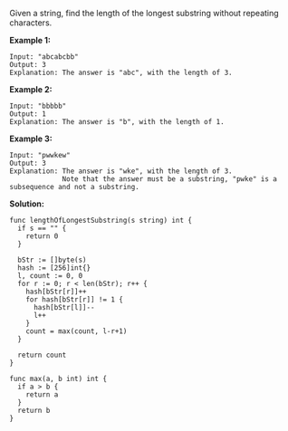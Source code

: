 Given a string, find the length of the longest substring without repeating characters.

**Example 1:**

```
Input: "abcabcbb"
Output: 3 
Explanation: The answer is "abc", with the length of 3. 
```

**Example 2:**

```
Input: "bbbbb"
Output: 1
Explanation: The answer is "b", with the length of 1.
```

**Example 3:**

```
Input: "pwwkew"
Output: 3
Explanation: The answer is "wke", with the length of 3. 
             Note that the answer must be a substring, "pwke" is a subsequence and not a substring.
```

**Solution:**

```golang
func lengthOfLongestSubstring(s string) int {
  if s == "" {
    return 0
  }

  bStr := []byte(s)
  hash := [256]int{}
  l, count := 0, 0
  for r := 0; r < len(bStr); r++ {
    hash[bStr[r]]++
    for hash[bStr[r]] != 1 {
      hash[bStr[l]]--
      l++
    }
    count = max(count, l-r+1)
  }

  return count
}

func max(a, b int) int {
  if a > b {
    return a
  }
  return b
}
```
